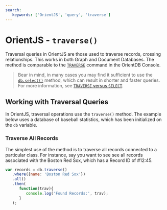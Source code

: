 ```yaml
---
search:
   keywords: ['OrientJS', 'query', 'traverse']
---
```


# OrientJS - `traverse()`

Traversal queries in OrientJS are those used to traverse records, crossing relationships.  This works in both Graph and Document Databases.  The method is comparable to the [`TRAVERSE`](../SQL-Traverse.md) command in the OrientDB Console.

>Bear in mind, in many cases you may find it sufficient to use the [`db.select()`](OrientJS-Query-Select.md) method, which can result in shorter and faster queries.  For more information, see [`TRAVERSE` versus `SELECT`](../SQL-Traverse.md#traverse-versus-select).

## Working with Traversal Queries

In OrientJS, traversal operations use the `traverse()` method.  The example below uses a database of baseball statistics, which has been initialized on the `db` variable.


### Traverse All Records

The simplest use of the method is to traverse all records connected to a particular class.  For instance, say you want to see see all records associated with the Boston Red Sox, which has a Record ID of #12:45.

```js
var records = db.traverse()
   .where({name: 'Boston Red Sox'})
   .all()
   .then(
      function(trav){
         console.log('Found Records:', trav);
      }
   );
```
